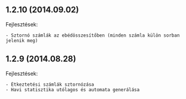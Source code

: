## 1.2.10 (2014.09.02)

Fejlesztések:

    - Sztornó számlák az ebédösszesítőben (minden számla külön sorban jelenik meg)

## 1.2.9 (2014.08.28)

Fejlesztések:

    - Étkeztetési számlák sztornózása
    - Havi statisztika utólagos és automata generálása
